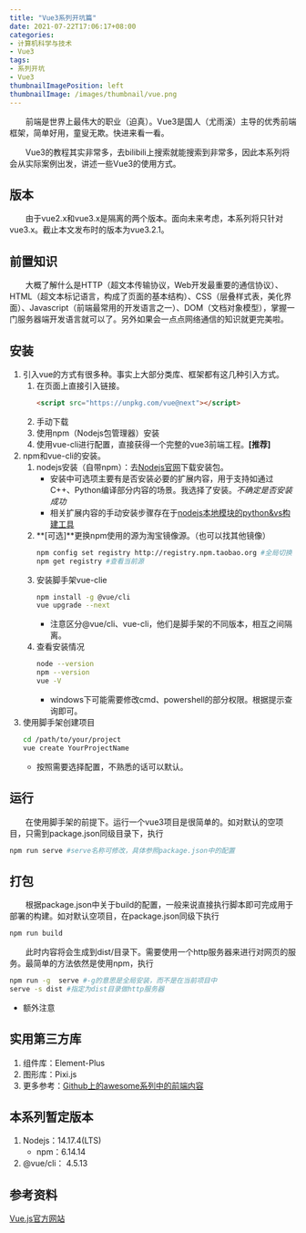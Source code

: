 ```yaml
---
title: "Vue3系列开坑篇"
date: 2021-07-22T17:06:17+08:00
categories:
- 计算机科学与技术
- Vue3
tags:
- 系列开坑
- Vue3
thumbnailImagePosition: left
thumbnailImage: /images/thumbnail/vue.png
---
```

&emsp;&emsp;前端是世界上最伟大的职业（迫真）。Vue3是国人（尤雨溪）主导的优秀前端框架，简单好用，童叟无欺。快进来看一看。
<!--more-->
&emsp;&emsp;Vue3的教程其实非常多，去bilibili上搜索就能搜索到非常多，因此本系列将会从实际案例出发，讲述一些Vue3的使用方式。

## 版本
&emsp;&emsp;由于vue2.x和vue3.x是隔离的两个版本。面向未来考虑，本系列将只针对vue3.x。截止本文发布时的版本为vue3.2.1。
## 前置知识
&emsp;&emsp;大概了解什么是HTTP（超文本传输协议，Web开发最重要的通信协议）、HTML（超文本标记语言，构成了页面的基本结构）、CSS（层叠样式表，美化界面）、Javascript（前端最常用的开发语言之一）、DOM（文档对象模型），掌握一门服务器端开发语言就可以了。另外如果会一点点网络通信的知识就更完美啦。
## 安装
1. 引入vue的方式有很多种。事实上大部分类库、框架都有这几种引入方式。
    1. 在页面上直接引入链接。
        ```html
        <script src="https://unpkg.com/vue@next"></script>
        ```
    2. 手动下载
    3. 使用npm（Nodejs包管理器）安装
    4. 使用vue-cli进行配置，直接获得一个完整的vue3前端工程。**[推荐]**
2. npm和vue-cli的安装。
    1. nodejs安装（自带npm）：去[Nodejs官网](https://nodejs.org/zh-cn/)下载安装包。
        - 安装中可选项主要有是否安装必要的扩展内容，用于支持如通过C++、Python编译部分内容的场景。我选择了安装。*不确定是否安装成功*
        - 相关扩展内容的手动安装步骤存在于[nodejs本地模块的python&vs构建工具](https://github.com/nodejs/node-gyp#on-windows)
    2. **[可选]**更换npm使用的源为淘宝镜像源。（也可以找其他镜像）
        ```bash
        npm config set registry http://registry.npm.taobao.org #全局切换
        npm get registry #查看当前源
        ```
    3. 安装脚手架vue-clie
        ```bash
        npm install -g @vue/cli
        vue upgrade --next
        ```
        - 注意区分@vue/cli、vue-cli，他们是脚手架的不同版本，相互之间隔离。
    4. 查看安装情况
        ```bash
        node --version
        npm --version
        vue -V
        ```
        - windows下可能需要修改cmd、powershell的部分权限。根据提示查询即可。
3. 使用脚手架创建项目
    ```bash
    cd /path/to/your/project
    vue create YourProjectName
    ```
    - 按照需要选择配置，不熟悉的话可以默认。
## 运行
&emsp;&emsp;在使用脚手架的前提下。运行一个vue3项目是很简单的。如对默认的空项目，只需到package.json同级目录下，执行
```bash
npm run serve #serve名称可修改，具体参照package.json中的配置
```
## 打包
&emsp;&emsp;根据package.json中关于build的配置，一般来说直接执行脚本即可完成用于部署的构建。如对默认空项目，在package.json同级下执行
```bash
npm run build
```
&emsp;&emsp;此时内容将会生成到dist/目录下。需要使用一个http服务器来进行对网页的服务。最简单的方法依然是使用npm，执行
```bash
npm run -g  serve #-g的意思是全局安装，而不是在当前项目中
serve -s dist #指定为dist目录做http服务器
```
- 额外注意
## 实用第三方库
1. 组件库：Element-Plus
2. 图形库：Pixi.js
2. 更多参考：[Github上的awesome系列中的前端内容](https://github.com/dypsilon/frontend-dev-bookmarks)
## 本系列暂定版本
1. Nodejs：14.17.4(LTS)
    - npm：6.14.14
2. @vue/cli： 4.5.13
## 参考资料
[Vue.js官方网站](https://v3.cn.vuejs.org)
